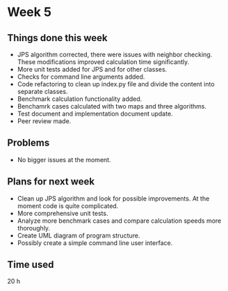 # Week 5
## Things done this week
* JPS algorithm corrected, there were issues with neighbor checking. These modifications improved calculation time significantly.
* More unit tests added for JPS and for other classes.
* Checks for command line arguments added.
* Code refactoring to clean up index.py file and divide the content into separate classes.
* Benchmark calculation functionality added.
* Benchamrk cases calculated with two maps and three algorithms.
* Test document and implementation document update.
* Peer review made.

## Problems
* No bigger issues at the moment.

## Plans for next week
* Clean up JPS algorithm and look for possible improvements. At the moment code is quite complicated. 
* More comprehensive unit tests.
* Analyze more benchmark cases and compare calculation speeds more thoroughly.
* Create UML diagram of program structure.
* Possibly create a simple command line user interface.

## Time used
20 h
